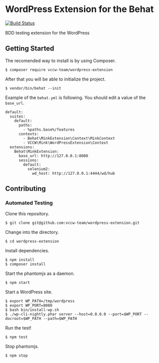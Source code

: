 # WordPress Extension for the Behat

[![Build Status](https://travis-ci.org/vccw-team/wordpress-extension.svg?branch=master)](https://travis-ci.org/vccw-team/wordpress-extension)

BDD testing extension for the WordPress

## Getting Started

The recomended way to install is by using Composer.

```
$ composer require vccw-team/wordpress-extension
```

After that you will be able to initialize the project.

```
$ vendor/bin/behat --init
```

Example of the `behat.yml` is following. You should edit a value of the `base_url`.

```
default:
  suites:
    default:
      paths:
        - %paths.base%/features
      contexts:
        - Behat\MinkExtension\Context\MinkContext
        - VCCW\Mink\WordPressExtension\Context
  extensions:
    Behat\MinkExtension:
      base_url: http://127.0.0.1:8080
      sessions:
        default:
          selenium2:
            wd_host: http://127.0.0.1:4444/wd/hub
```

## Contributing

### Automated Testing

Clone this repository.

```
$ git clone git@github.com:vccw-team/wordpress-extension.git
```

Change into the directory.

```
$ cd wordpress-extension
```

Install dependencies.

```
$ npm install
$ composer install
```

Start the phantomjs as a daemon.

```
$ npm start
```

Start a WordPress site.

```
$ export WP_PATH=/tmp/wordpress
$ export WP_PORT=8080
$ bash bin/install-wp.sh
$ ./wp-cli-nightly.phar server --host=0.0.0.0 --port=$WP_PORT --docroot=$WP_PATH --path=$WP_PATH
```

Run the test!

```
$ npm test
```

Stop phantomjs.

```
$ npm stop
```
